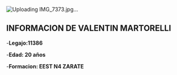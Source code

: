 ![Uploading IMG_7373.jpg…]()
## INFORMACION DE VALENTIN MARTORELLI

-**Legajo:11386**

-**Edad: 20 años**

-**Formacion: EEST N4 ZARATE**


